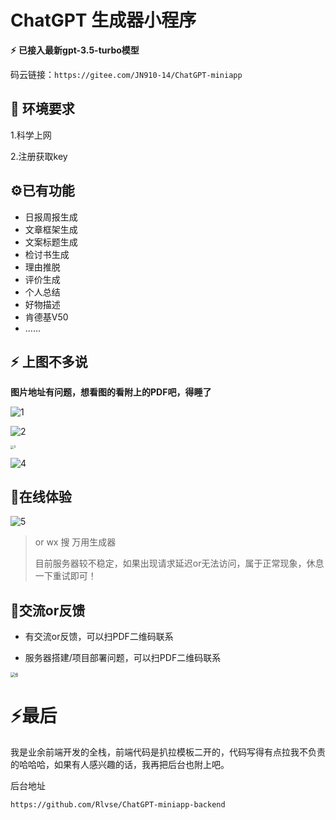 # ChatGPT 生成器小程序

**⚡** **已接入最新gpt-3.5-turbo模型**

码云链接：``https://gitee.com/JN910-14/ChatGPT-miniapp``

## 🔧 环境要求

1.科学上网

2.注册获取key



## ⚙已有功能

* 日报周报生成
* 文章框架生成
* 文案标题生成
* 检讨书生成
* 理由推脱
* 评价生成
* 个人总结
* 好物描述
* 肯德基V50
* ......



## **⚡** 上图不多说

**图片地址有问题，想看图的看附上的PDF吧，得睡了**

![1](./README.assets/1-1678602754901-8.png)

![2](./README.assets/2.png)

<img src="./README.assets/3.png" alt="3" style="zoom: 33%;" />

![4](./README.assets/4.png)

## 🦊在线体验

![5](./README.assets/5.jpg)

> or wx 搜 万用生成器 
>
> 目前服务器较不稳定，如果出现请求延迟or无法访问，属于正常现象，休息一下重试即可！



## 👻交流or反馈

* 有交流or反馈，可以扫PDF二维码联系

* 服务器搭建/项目部署问题，可以扫PDF二维码联系

<img src="./README.assets/6.jpg" alt="6" style="zoom:50%;" />



# ⚡最后

我是业余前端开发的全栈，前端代码是扒拉模板二开的，代码写得有点拉我不负责的哈哈哈，如果有人感兴趣的话，我再把后台也附上吧。

后台地址

```
https://github.com/Rlvse/ChatGPT-miniapp-backend
```

